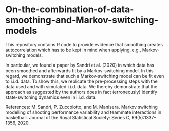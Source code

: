 # On-the-combination-of-data-smoothing-and-Markov-switching-models
This repository contains R code to provide evidence that smoothing creates autocorrelation which has to be kept in mind when applying, e.g., Markov-switching models.

In particular, we found a paper by Sandri et al. (2020) in which data has been smoothed and afterwards fit by a Markov-switching model. In this regard, we demonstrate that such a Markov-switching model can be fit even to i.i.d. data.
To show this, we replicate the pre-processing steps with the data used and with simulated i.i.d. data. We thereby demonstrate that the approach as suggested by the authors does in fact (erroneously) identify state-switching dynamics even in i.i.d. data.

References:
M. Sandri, P. Zuccolotto, and M. Manisera. Markov switching
modelling of shooting performance variability and teammate
interactions in basketball. Journal of the Royal Statistical
Society: Series C, 69(5):1337–1356, 2020.
